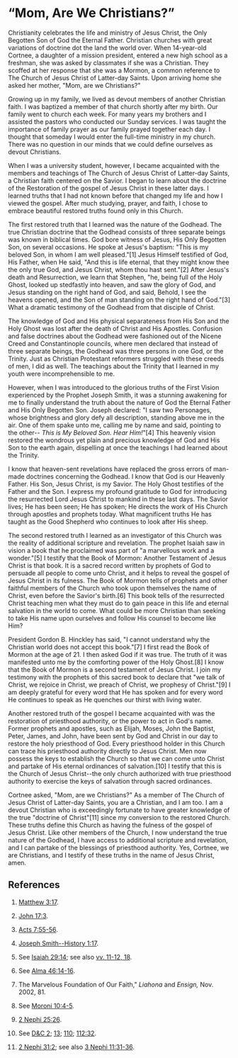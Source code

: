 # “Mom, Are We Christians?”

Christianity celebrates the life and ministry of Jesus Christ, the Only
Begotten Son of God the Eternal Father. Christian churches with great
variations of doctrine dot the land the world over. When 14-year-old Cortnee,
a daughter of a mission president, entered a new high school as a freshman,
she was asked by classmates if she was a Christian. They scoffed at her
response that she was a Mormon, a common reference to The Church of Jesus
Christ of Latter-day Saints. Upon arriving home she asked her mother, "Mom,
are we Christians?"

Growing up in my family, we lived as devout members of another Christian
faith. I was baptized a member of that church shortly after my birth. Our
family went to church each week. For many years my brothers and I assisted the
pastors who conducted our Sunday services. I was taught the importance of
family prayer as our family prayed together each day. I thought that someday I
would enter the full-time ministry in my church. There was no question in our
minds that we could define ourselves as devout Christians.

When I was a university student, however, I became acquainted with the members
and teachings of The Church of Jesus Christ of Latter-day Saints, a Christian
faith centered on the Savior. I began to learn about the doctrine of the
Restoration of the gospel of Jesus Christ in these latter days. I learned
truths that I had not known before that changed my life and how I viewed the
gospel. After much studying, prayer, and faith, I chose to embrace beautiful
restored truths found only in this Church.

The first restored truth that I learned was the nature of the Godhead. The
true Christian doctrine that the Godhead consists of three separate beings was
known in biblical times. God bore witness of Jesus, His Only Begotten Son, on
several occasions. He spoke at Jesus's baptism: "This is my beloved Son, in
whom I am well pleased."[1] Jesus Himself testified of God, His Father, when
He said, "And this is life eternal, that they might know thee the only true
God, and Jesus Christ, whom thou hast sent."[2] After Jesus's death and
Resurrection, we learn that Stephen, "he, being full of the Holy Ghost, looked
up stedfastly into heaven, and saw the glory of God, and Jesus standing on the
right hand of God, and said, Behold, I see the heavens opened, and the Son of
man standing on the right hand of God."[3] What a dramatic testimony of the
Godhead from that disciple of Christ.

The knowledge of God and His physical separateness from His Son and the Holy
Ghost was lost after the death of Christ and His Apostles. Confusion and false
doctrines about the Godhead were fashioned out of the Nicene Creed and
Constantinople councils, where men declared that instead of three separate
beings, the Godhead was three persons in one God, or the Trinity. Just as
Christian Protestant reformers struggled with these creeds of men, I did as
well. The teachings about the Trinity that I learned in my youth were
incomprehensible to me.

However, when I was introduced to the glorious truths of the First Vision
experienced by the Prophet Joseph Smith, it was a stunning awakening for me to
finally understand the truth about the nature of God the Eternal Father and
His Only Begotten Son. Joseph declared: "I saw two Personages, whose
brightness and glory defy all description, standing above me in the air. One
of them spake unto me, calling me by name and said, pointing to the other--
_This is My Beloved Son. Hear Him!_"[4] This heavenly vision restored the
wondrous yet plain and precious knowledge of God and His Son to the earth
again, dispelling at once the teachings I had learned about the Trinity.

I know that heaven-sent revelations have replaced the gross errors of man-made
doctrines concerning the Godhead. I know that God is our Heavenly Father. His
Son, Jesus Christ, is my Savior. The Holy Ghost testifies of the Father and
the Son. I express my profound gratitude to God for introducing the
resurrected Lord Jesus Christ to mankind in these last days. The Savior lives;
He has been seen; He has spoken; He directs the work of His Church through
apostles and prophets today. What magnificent truths He has taught as the Good
Shepherd who continues to look after His sheep.

The second restored truth I learned as an investigator of this Church was the
reality of additional scripture and revelation. The prophet Isaiah saw in
vision a book that he proclaimed was part of "a marvellous work and a
wonder."[5] I testify that the Book of Mormon: Another Testament of Jesus
Christ is that book. It is a sacred record written by prophets of God to
persuade all people to come unto Christ, and it helps to reveal the gospel of
Jesus Christ in its fulness. The Book of Mormon tells of prophets and other
faithful members of the Church who took upon themselves the name of Christ,
even before the Savior's birth.[6] This book tells of the resurrected Christ
teaching men what they must do to gain peace in this life and eternal
salvation in the world to come. What could be more Christian than seeking to
take His name upon ourselves and follow His counsel to become like Him?

President Gordon B. Hinckley has said, "I cannot understand why the Christian
world does not accept this book."[7] I first read the Book of Mormon at the
age of 21. I then asked God if it was true. The truth of it was manifested
unto me by the comforting power of the Holy Ghost.[8] I know that the Book of
Mormon is a second testament of Jesus Christ. I join my testimony with the
prophets of this sacred book to declare that "we talk of Christ, we rejoice in
Christ, we preach of Christ, we prophesy of Christ."[9] I am deeply grateful
for every word that He has spoken and for every word He continues to speak as
He quenches our thirst with living water.

Another restored truth of the gospel I became acquainted with was the
restoration of priesthood authority, or the power to act in God's name. Former
prophets and apostles, such as Elijah, Moses, John the Baptist, Peter, James,
and John, have been sent by God and Christ in our day to restore the holy
priesthood of God. Every priesthood holder in this Church can trace his
priesthood authority directly to Jesus Christ. Men now possess the keys to
establish the Church so that we can come unto Christ and partake of His
eternal ordinances of salvation.[10] I testify that this is the Church of
Jesus Christ--the only church authorized with true priesthood authority to
exercise the keys of salvation through sacred ordinances.

Cortnee asked, "Mom, are we Christians?" As a member of The Church of Jesus
Christ of Latter-day Saints, you are a Christian, and I am too. I am a devout
Christian who is exceedingly fortunate to have greater knowledge of the true
"doctrine of Christ"[11] since my conversion to the restored Church. These
truths define this Church as having the fulness of the gospel of Jesus Christ.
Like other members of the Church, I now understand the true nature of the
Godhead, I have access to additional scripture and revelation, and I can
partake of the blessings of priesthood authority. Yes, Cortnee, we are
Christians, and I testify of these truths in the name of Jesus Christ, amen.

## References

  1. [Matthew 3:17](https://www.lds.org/scriptures/nt/matt/3.17?lang=eng#16).

  2. [John 17:3](https://www.lds.org/scriptures/nt/john/17.3?lang=eng#2).

  3. [Acts 7:55-56](https://www.lds.org/scriptures/nt/acts/7.55-56?lang=eng#54).

  4. [Joseph Smith--History 1:17](https://www.lds.org/scriptures/pgp/js-h/1.17?lang=eng#16).

  5. See [Isaiah 29:14](https://www.lds.org/scriptures/ot/isa/29.14?lang=eng#13); see also [vv. 11-12, 18](https://www.lds.org/scriptures/ot/isa/29.11-12,18?lang=eng#10).

  6. See [Alma 46:14-16](https://www.lds.org/scriptures/bofm/alma/46.14-16?lang=eng#13).

  7. The Marvelous Foundation of Our Faith," _Liahona_ and _Ensign,_ Nov. 2002, 81.

  8. See [Moroni 10:4-5](https://www.lds.org/scriptures/bofm/moro/10.4-5?lang=eng#3).

  9. [2 Nephi 25:26](https://www.lds.org/scriptures/bofm/2-ne/25.26?lang=eng#25).

  10. See [D&amp;C 2](https://www.lds.org/scriptures/dc-testament/dc/2?lang=eng); [13](https://www.lds.org/scriptures/dc-testament/dc/13?lang=eng); [110](https://www.lds.org/scriptures/dc-testament/dc/110?lang=eng); [112:32](https://www.lds.org/scriptures/dc-testament/dc/112.32?lang=eng#31).

  11. [2 Nephi 31:2](https://www.lds.org/scriptures/bofm/2-ne/31.2?lang=eng#1); see also [3 Nephi 11:31-36](https://www.lds.org/scriptures/bofm/3-ne/11.31-36?lang=eng#30).

